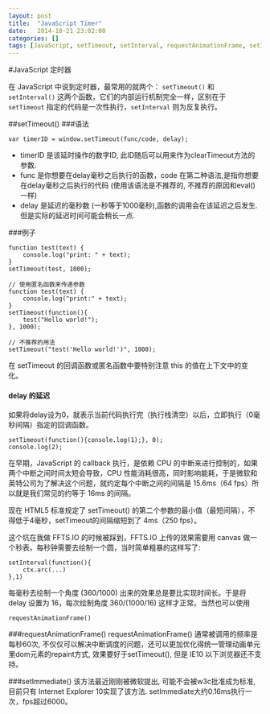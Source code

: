 ```yaml
---
layout: post
title:  "JavaScript Timer"
date:   2014-10-21 23:02:00
categories: []
tags: [JavaScript, setTimeout, setInterval, requestAnimationFrame, setImmediate]
---
```


#JavaScript 定时器

在 JavaScript 中说到定时器，最常用的就两个： `setTimeout()` 和 `setInterval()` 这两个函数，它们的内部运行机制完全一样，区别在于 `setTimeout` 指定的代码是一次性执行，`setInterval` 则为反复执行。

##setTimeout()
###语法
```
var timerID = window.setTimeout(func/code, delay);
```
 * timerID 是该延时操作的数字ID, 此ID随后可以用来作为clearTimeout方法的参数.
 * func 是你想要在delay毫秒之后执行的函数，code 在第二种语法,是指你想要在delay毫秒之后执行的代码 (使用该语法是不推荐的, 不推荐的原因和eval()一样)
 * delay 是延迟的毫秒数 (一秒等于1000毫秒),函数的调用会在该延迟之后发生.但是实际的延迟时间可能会稍长一点.
 

###例子
```
function test(text) {
	console.log("print: " + text);
}
setTimeout(test, 1000);
```

```
// 使用匿名函数来传递参数
function test(text) {
	console.log("print:" + text);
}
setTimeout(function(){
	test("Hello world!");
}, 1000);
```

```
// 不推荐的用法
setTimeout("test('Hello world!')", 1000);
```

在 setTimeout 的回调函数或匿名函数中要特别注意 this 的值在上下文中的变化。

#### delay 的延迟
如果将delay设为0，就表示当前代码执行完（执行栈清空）以后，立即执行（0毫秒间隔）指定的回调函数。

```
setTimeout(function(){console.log(1);}, 0);
console.log(2);
```

在早期，JavaScript 的 callback 执行，是依赖 CPU 的中断来进行控制的，如果两个中断之间时间太短会导致，CPU 性能消耗很高，同时影响能耗，于是微软和英特公司为了解决这个问题，就约定每个中断之间的间隔是 15.6ms（64 fps）所以就是我们常见的约等于 16ms 的间隔。

现在 HTML5 标准规定了 setTimeout() 的第二个参数的最小值（最短间隔），不得低于4毫秒，setTimeout的间隔缩短到了 4ms（250 fps）。

这个坑在我做 FFTS.IO 的时候被踩到，FFTS.IO 上传的效果需要用 canvas 做一个秒表，每秒钟需要去绘制一个圆，当时简单粗暴的这样写了:

```
setInterval(function(){
	ctx.arc(...)
},1)
```
每毫秒去绘制一个角度 (360/1000) 出来的效果总是要比实现时间长。于是将 delay 设置为 16，每次绘制角度 360/(1000/16) 这样才正常。当然也可以使用

```
requestAnimationFrame()
```

###requestAnimationFrame() 
requestAnimationFrame() 通常被调用的频率是每秒60次, 不仅仅可以解决中断调度的问题，还可以更加优化得统一管理动画单元里dom元素的repaint方式, 效果要好于setTimeout(), 但是 IE10 以下浏览器还不支持。

###setImmediate()
该方法最近刚刚被微软提出, 可能不会被w3c批准成为标准, 目前只有 Internet Explorer 10实现了该方法.
setImmediate大约0.16ms执行一次，fps超过6000。
